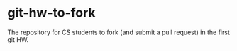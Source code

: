 git-hw-to-fork
==============

The repository for CS students to fork (and submit a pull request) in the first git HW.
